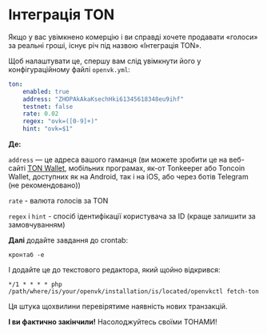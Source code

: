# Інтеграція TON

Якщо у вас увімкнено комерцію і ви справді хочете продавати «голоси» за реальні гроші, існує річ під назвою «Інтеграція TON».

Щоб налаштувати це, спершу вам слід увімкнути його у конфігураційному файлі `openvk.yml`:

```yaml
ton:
    enabled: true
    address: "ZHOPAkAkaKsechHki61345618348eu9ihf"
    testnet: false
    rate: 0.02
    regex: "ovk=([0-9]+)"
    hint: "ovk=$1"
```

**Де:**

`address` — це адреса вашого гаманця (ви можете зробити це на веб-сайті [TON Wallet](https://wallet.ton.org), мобільних програмах, як-от Tonkeeper або Toncoin Wallet, доступних як на Android, так і на iOS, або через ботів Telegram (не рекомендовано))

`rate` - валюта голосів за TON

`regex` і `hint` - спосіб ідентифікації користувача за ID (краще залишити за замовчуванням)

**Далі** додайте завдання до crontab:

```ш
кронтаб -е
```

І додайте це до текстового редактора, який щойно відкрився:

``` cron
*/1 * * * * php /path/where/is/your/openvk/installation/is/located/openvkctl fetch-ton
```

Ця штука щохвилини перевірятиме наявність нових транзакцій.

**І ви фактично закінчили!** Насолоджуйтесь своїми ТОНАМИ!
